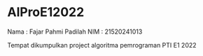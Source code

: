 # AlProE12022
Nama  : Fajar Pahmi Padilah
NIM   : 21520241013

Tempat dikumpulkan project algoritma pemrograman PTI E1 2022

